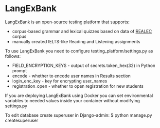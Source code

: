# LangExBank

LangExBank is an open-source testing platform that supports:
 - corpus-based grammar and lexical quizzes based on data of <a href="realec.org">REALEC</a> corpus
 - manually created IELTS-like Reading and Listening assignments

To use LangExBank you need to configure testing_platform/settings.py as follows:
 - FIELD_ENCRYPTION_KEYS - output of secrets.token_hex(32) in Python prompt
 - encode - whether to encode user names in Results section
 - login_enc_key - key for encrypting user_names
 - registration_open - whether to open registration for new students

If you are deploying LangExBank using Docker you can set environmental variables to needed values inside your container without modifying settings.py

To edit database create superuser in Django-admin:
$ python manage.py createsuperuser
